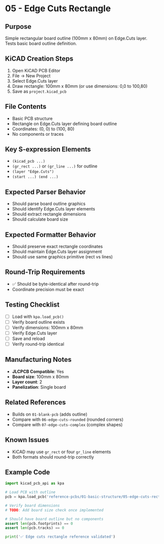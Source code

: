 # 05 - Edge Cuts Rectangle

## Purpose
Simple rectangular board outline (100mm x 80mm) on Edge.Cuts layer. Tests basic board outline definition.

## KiCAD Creation Steps
1. Open KiCAD PCB Editor
2. File → New Project
3. Select Edge.Cuts layer
4. Draw rectangle: 100mm x 80mm (or use dimensions: 0,0 to 100,80)
5. Save as `project.kicad_pcb`

## File Contents
- Basic PCB structure
- Rectangle on Edge.Cuts layer defining board outline
- Coordinates: (0, 0) to (100, 80)
- No components or traces

## Key S-expression Elements
- `(kicad_pcb ...)`
- `(gr_rect ...)` or `(gr_line ...)` for outline
- `(layer "Edge.Cuts")`
- `(start ...) (end ...)`

## Expected Parser Behavior
- Should parse board outline graphics
- Should identify Edge.Cuts layer elements
- Should extract rectangle dimensions
- Should calculate board size

## Expected Formatter Behavior
- Should preserve exact rectangle coordinates
- Should maintain Edge.Cuts layer assignment
- Should use same graphics primitive (rect vs lines)

## Round-Trip Requirements
- ✅ Should be byte-identical after round-trip
- Coordinate precision must be exact

## Testing Checklist
- [ ] Load with `kpa.load_pcb()`
- [ ] Verify board outline exists
- [ ] Verify dimensions: 100mm x 80mm
- [ ] Verify Edge.Cuts layer
- [ ] Save and reload
- [ ] Verify round-trip identical

## Manufacturing Notes
- **JLCPCB Compatible**: Yes
- **Board size**: 100mm x 80mm
- **Layer count**: 2
- **Panelization**: Single board

## Related References
- Builds on `01-blank-pcb` (adds outline)
- Compare with `06-edge-cuts-rounded` (rounded corners)
- Compare with `07-edge-cuts-complex` (complex shapes)

## Known Issues
- KiCAD may use `gr_rect` or four `gr_line` elements
- Both formats should round-trip correctly

## Example Code

```python
import kicad_pcb_api as kpa

# Load PCB with outline
pcb = kpa.load_pcb('reference-pcbs/01-basic-structure/05-edge-cuts-rectangle/project.kicad_pcb')

# Verify board dimensions
# TODO: Add board size check once implemented

# Should have board outline but no components
assert len(pcb.footprints) == 0
assert len(pcb.tracks) == 0

print('✅ Edge cuts rectangle reference validated')
```
